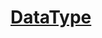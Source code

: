 # [DataType](https://github.com/ha-jae-geun/jaegeunha/blob/master/Algorithm/DataStructure/DataType/README.md)
